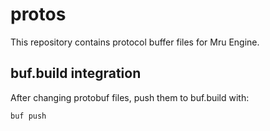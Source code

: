 # protos

This repository contains protocol buffer files for Mru Engine.

## buf.build integration

After changing protobuf files, push them to buf.build with:
```shell
buf push
```
